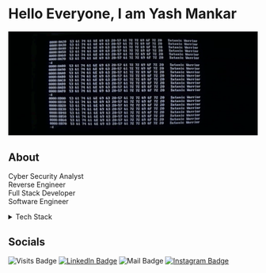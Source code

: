 # Hello Everyone, I am Yash Mankar
![Yash's GitHub Banner](./Contents/banner.gif)

## About
Cyber Security Analyst <br>
Reverse Engineer <br>
Full Stack Developer <br>
Software Engineer <br>

<details>
<summary>Tech Stack</summary>

![C badge](https://img.shields.io/badge/Code-C-informational?style=flat&logo=c&logoColor=white&color=4AB197)
![C++ badge](https://img.shields.io/badge/Code-C++-informational?style=flat&logo=cplusplus&logoColor=white&color=4AB197)
![Java badge](https://img.shields.io/badge/Code-Java-informational?style=flat&logo=oracle&logoColor=white&color=4AB197)
![Python badge](https://img.shields.io/badge/Code-Python-informational?style=flat&logo=python&logoColor=white&color=4AB197)
![R badge](https://img.shields.io/badge/Code-R-informational?style=flat&logo=r&logoColor=white&color=4AB197) </br>
![Svelte badge](https://img.shields.io/badge/Code-Svelte-informational?style=flat&logo=svelte&logoColor=white&color=4AB197)
![React badge](https://img.shields.io/badge/Code-React-informational?style=flat&logo=react&logoColor=white&color=4AB197)
![Javascript badge](https://img.shields.io/badge/Code-JavaScript-informational?style=flat&logo=JavaScript&logoColor=white&color=4AB197)
![mysql badge](https://img.shields.io/badge/Code-MySQL-informational?style=flat&logo=mysql&logoColor=white&color=4AB197)
![nextjs badge](https://img.shields.io/badge/Code-NextJs-informational?style=flat&logo=nextdotjs&logoColor=white&color=4AB197)
![django badge](https://img.shields.io/badge/Code-Django-informational?style=flat&logo=django&logoColor=white&color=4AB197)
![postgresql badge](https://img.shields.io/badge/Code-PostgreSQL-informational?style=flat&logo=postgresql&logoColor=white&color=4AB197)
![docker badge](https://img.shields.io/badge/Code-Docker-informational?style=flat&logo=docker&logoColor=white&color=4AB197)
![flask badge](https://img.shields.io/badge/Code-Flask-informational?style=flat&logo=flask&logoColor=white&color=4AB197)
![expo badge](https://img.shields.io/badge/Code-Expo-informational?style=flat&logo=expo&logoColor=white&color=4AB197)
![prisma badge](https://img.shields.io/badge/Code-Prisma-informational?style=flat&logo=prisma&logoColor=white&color=4AB197)
![mongodb badge](https://img.shields.io/badge/Code-MongoDB-informational?style=flat&logo=mongodb&logoColor=white&color=4AB197)


</details>

## Socials
![Visits Badge](https://badges.pufler.dev/visits/AraeneaCLI/AraeneaCLI)
[![LinkedIn Badge](https://img.shields.io/badge/LinkedIn-YashMankar-informational?style=flat&logo=linkedin&logoColor=#0A66C2&color=0D76A8)](https://www.linkedin.com/in/yash-mankar-23b453269)
![Mail Badge](https://img.shields.io/badge/mail-yash.mankar10122003-information?logo=gmail&color=0D76A8&logoColor=%23EA4335&label=Mail)
[![Instagram Badge](https://img.shields.io/badge/instagram-yash0.flac-information?logo=instagram&logoColor=%23E4405F&color=0D76A8&label=Instagram)](https://instagram.com/yash0.flac?igshid=YTQwZjQ0NmI0OA==)

